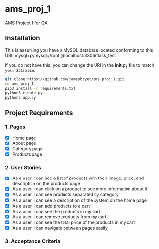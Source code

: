 # ams_proj_1

AMS Project 1 for QA

## Installation

This is assuming you have a MySQL database located conforming to this URI: mysql+pymysql://root:@localhost:3306/flask_test

If you do not have this, you can change the URI in the __init__.py file to match your database.

```bash
git clone https://github.com/jamesbryer/ams_proj_1.git
cd ams_proj_1
pip3 install -r requirements.txt
python3 create.py
python3 app.py

```

## Project Requirements

### 1. Pages

- [x] Home page
- [x] About page
- [x] Category page
- [x] Products page

### 2. User Stories

- [x] As a user, I can see a list of products with their image, price, and description on the products page
- [x] As a user, I can click on a product to see more information about it
- [x] As a user, I can see products separated by category
- [x] As a user, I can see a description of the system on the home page
- [x] As a user, I can add products to a cart
- [x] As a user, I can see the products in my cart
- [x] As a user, I can remove products from my cart
- [x] As a user, I can see the total price of the products in my cart
- [x] As a user, I can navigate between pages easily

### 3. Acceptance Criteria
